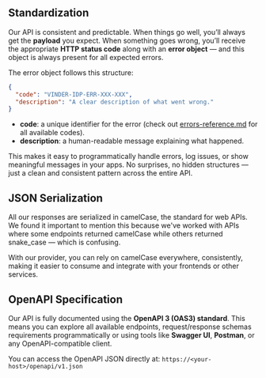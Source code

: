 ## Standardization

Our API is consistent and predictable. When things go well, you’ll always get the **payload** you expect. When something goes wrong, you’ll receive the appropriate **HTTP status code** along with an **error object** — and this object is always present for all expected errors.

The error object follows this structure:

```json
{
  "code": "VINDER-IDP-ERR-XXX-XXX",
  "description": "A clear description of what went wrong."
}
```

* **code**: a unique identifier for the error (check out [errors-reference.md](/Documentation/errors-reference.md) for all available codes).
* **description**: a human-readable message explaining what happened.

This makes it easy to programmatically handle errors, log issues, or show meaningful messages in your apps.
No surprises, no hidden structures — just a clean and consistent pattern across the entire API.

## JSON Serialization

All our responses are serialized in camelCase, the standard for web APIs.
We found it important to mention this because we've worked with APIs where some endpoints returned camelCase while others returned snake_case — which is confusing.

With our provider, you can rely on camelCase everywhere, consistently, making it easier to consume and integrate with your frontends or other services.

## OpenAPI Specification

Our API is fully documented using the **OpenAPI 3 (OAS3) standard**.
This means you can explore all available endpoints, request/response schemas requirements programmatically or using tools like **Swagger UI**, **Postman**, or any OpenAPI-compatible client.

You can access the OpenAPI JSON directly at: `https://<your-host>/openapi/v1.json`

